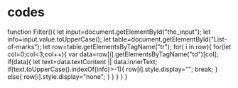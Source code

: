 # codes
function Filter(){
        let input=document.getElementById("the_input");
        let info=input.value.toUpperCase();
        let table=document.getElementById("List-of-marks");
        let row=table.getElementsByTagName("tr");
				for( i in row){
            for(let col=0;col<3;col++){
            		var data=row[i].getElementsByTagName("td")[col];
            		if(data){
                		let text=data.textContent || data.innerText;
                		if(text.toUpperCase().indexOf(info)>-1){
                   			 row[i].style.display=""; break;
               			 }
                		else{
                    			row[i].style.display="none";
                			}
            			}
        			}
					}
    }
